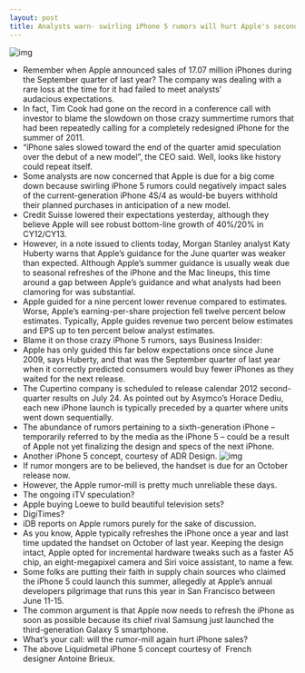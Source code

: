 ```yaml
---
layout: post
title: Analysts warn- swirling iPhone 5 rumors will hurt Apple's second-quarter sales
---
```

![img](http://media.idownloadblog.com/wp-content/uploads/2012/05/iPhone-5-Liquidmetal-concept-image-002.jpg)
* Remember when Apple announced sales of 17.07 million iPhones during the September quarter of last year? The company was dealing with a rare loss at the time for it had failed to meet analysts’ audacious expectations.
* In fact, Tim Cook had gone on the record in a conference call with investor to blame the slowdown on those crazy summertime rumors that had been repeatedly calling for a completely redesigned iPhone for the summer of 2011.
* “iPhone sales slowed toward the end of the quarter amid speculation over the debut of a new model”, the CEO said. Well, looks like history could repeat itself.
* Some analysts are now concerned that Apple is due for a big come down because swirling iPhone 5 rumors could negatively impact sales of the current-generation iPhone 4S/4 as would-be buyers withhold their planned purchases in anticipation of a new model.
* Credit Suisse lowered their expectations yesterday, although they believe Apple will see robust bottom-line growth of 40%/20% in CY12/CY13.
* However, in a note issued to clients today, Morgan Stanley analyst Katy Huberty warns that Apple’s guidance for the June quarter was weaker than expected. Although Apple’s summer guidance is usually weak due to seasonal refreshes of the iPhone and the Mac lineups, this time around a gap between Apple’s guidance and what analysts had been clamoring for was substantial.
* Apple guided for a nine percent lower revenue compared to estimates. Worse, Apple’s earning-per-share projection fell twelve percent below estimates. Typically, Apple guides revenue two percent below estimates and EPS up to ten percent below analyst estimates.
* Blame it on those crazy iPhone 5 rumors, says Business Insider:
* Apple has only guided this far below expectations once since June 2009, says Huberty, and that was the September quarter of last year when it correctly predicted consumers would buy fewer iPhones as they waited for the next release.
* The Cupertino company is scheduled to release calendar 2012 second-quarter results on July 24. As pointed out by Asymco’s Horace Dediu, each new iPhone launch is typically preceded by a quarter where units went down sequentially.
* The abundance of rumors pertaining to a sixth-generation iPhone – temporarily referred to by the media as the iPhone 5 – could be a result of Apple not yet finalizing the design and specs of the next iPhone.
* Another iPhone 5 concept, courtesy of ADR Design.
![img](http://media.idownloadblog.com/wp-content/uploads/2012/05/iPhone-5-concept-Shelby-White-001.jpg)
* If rumor mongers are to be believed, the handset is due for an October release now.
* However, the Apple rumor-mill is pretty much unreliable these days.
* The ongoing iTV speculation?
* Apple buying Loewe to build beautiful television sets?
* DigiTimes?
* iDB reports on Apple rumors purely for the sake of discussion.
* As you know, Apple typically refreshes the iPhone once a year and last time updated the handset on October of last year. Keeping the design intact, Apple opted for incremental hardware tweaks such as a faster A5 chip, an eight-megapixel camera and Siri voice assistant, to name a few.
* Some folks are putting their faith in supply chain sources who claimed the iPhone 5 could launch this summer, allegedly at Apple’s annual developers pilgrimage that runs this year in San Francisco between June 11-15.
* The common argument is that Apple now needs to refresh the iPhone as soon as possible because its chief rival Samsung just launched the third-generation Galaxy S smartphone.
* What’s your call: will the rumor-mill again hurt iPhone sales?
* The above Liquidmetal iPhone 5 concept courtesy of  French designer Antoine Brieux.

